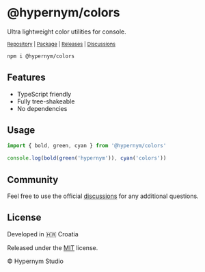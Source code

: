# @hypernym/colors

Ultra lightweight color utilities for console.

<sub><a href="https://github.com/hypernym-studio/colors">Repository</a> | <a href="https://www.npmjs.com/package/@hypernym/colors">Package</a> | <a href="https://github.com/hypernym-studio/colors/releases">Releases</a> | <a href="https://github.com/hypernym-studio/colors/discussions">Discussions</a></sub>

```sh
npm i @hypernym/colors
```

## Features

- TypeScript friendly
- Fully tree-shakeable
- No dependencies

## Usage

```ts
import { bold, green, cyan } from '@hypernym/colors'

console.log(bold(green('hypernym')), cyan('colors'))
```

## Community

Feel free to use the official [discussions](https://github.com/hypernym-studio/colors/discussions) for any additional questions.

## License

Developed in 🇭🇷 Croatia

Released under the [MIT](LICENSE.txt) license.

© Hypernym Studio
